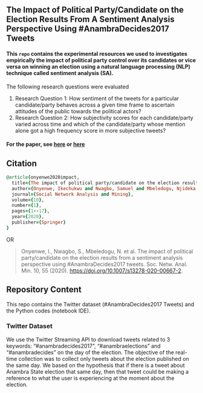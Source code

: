 ## The Impact of Political Party/Candidate on the Election Results From A Sentiment Analysis Perspective Using #AnambraDecides2017 Tweets
####  This ```repo```  contains the experimental resources we used to investigates empirically the impact of political party control over its candidates or vice versa on winning an election using a natural language processing (NLP) technique called sentiment analysis (SA).

The following research questions were evaluated
1. Research Question 1: How sentiment of the tweets for a particular candidate/party behaves across a given time frame to ascertain attitudes of the public towards the political actors?
2. Research Question 2: How subjectivity scores for each candidate/party varied across time and which of the candidate/party whose mention alone got a high frequency score in more subjective tweets?

#### For the paper, see [here](https://link.springer.com/article/10.1007/s13278-020-00667-2) or [here](https://www.researchgate.net/publication/342723934_The_impact_of_political_partycandidate_on_the_election_results_from_a_sentiment_analysis_perspective_using_AnambraDecides2017_tweets)

## Citation
```ruby
@article{onyenwe2020impact,
  title={The impact of political party/candidate on the election results from a sentiment analysis perspective using\# AnambraDecides2017 tweets},
  author={Onyenwe, Ikechukwu and Nwagbo, Samuel and Mbeledogu, Njideka and Onyedinma, Ebele},
  journal={Social Network Analysis and Mining},
  volume={10},
  number={1},
  pages={1--17},
  year={2020},
  publisher={Springer}
}
```
OR

> Onyenwe, I., Nwagbo, S., Mbeledogu, N. et al. The impact of political party/candidate on the election results from a sentiment analysis perspective using #AnambraDecides2017 tweets. Soc. Netw. Anal. Min. 10, 55 (2020). https://doi.org/10.1007/s13278-020-00667-2.

## Repository Content
This repo contains the Twitter dataset (#AnambraDecides2017 Tweets) and the Python codes (notebook IDE).

### Twitter Dataset 
We use the Twitter Streaming API to download tweets related to 3 keywords: “#anambradecides2017”, “#anambraelections” and “#anambradecides” on the day of the election. The objective of the real-time collection was to collect only tweets about the election published on the same day. We based on the hypothesis that if there is a tweet about Anambra State election that same day, then that tweet could be making a reference to what the user is experiencing at the moment about the election.


